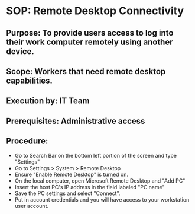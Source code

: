 # SOP: Remote Desktop Connectivity

## Purpose: To provide users access to log into their work computer remotely using another device.

## Scope: Workers that need remote desktop capabilities. 

## Execution by: IT Team

## Prerequisites: Administrative access 

## Procedure:

- Go to Search Bar on the bottom left portion of the screen and type "Settings" 
- Go to Settings > System > Remote Desktop
- Ensure "Enable Remote Desktop" is turned on. 
- On the local computer, open Microsoft Remote Desktop and "Add PC"
- Insert the host PC's IP address in the field labeled "PC name"
- Save the PC settings and select "Connect".
- Put in account credentials and you will have access to your workstation user account. 

